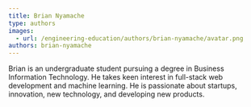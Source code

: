 ```yaml
---
title: Brian Nyamache
type: authors
images:
  - url: /engineering-education/authors/brian-nyamache/avatar.png
authors: brian-nyamache
---
```

Brian is an undergraduate student pursuing a degree in Business Information Technology. He takes keen interest in full-stack web development and machine learning. He is passionate about startups, innovation, new technology, and developing new products.
